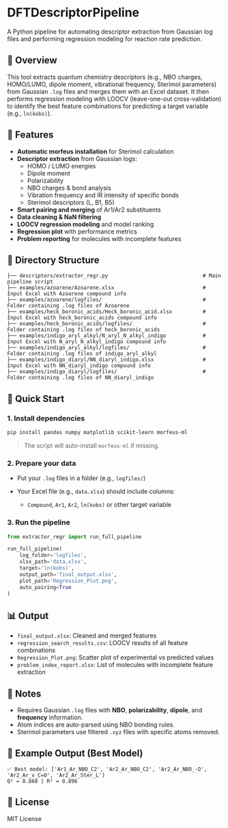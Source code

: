 # DFTDescriptorPipeline

A Python pipeline for automating descriptor extraction from Gaussian log files and performing regression modeling for reaction rate prediction.

## 🧠 Overview
This tool extracts quantum chemistry descriptors (e.g., NBO charges, HOMO/LUMO, dipole moment, vibrational frequency, Sterimol parameters) from Gaussian `.log` files and merges them with an Excel dataset. It then performs regression modeling with LOOCV (leave-one-out cross-validation) to identify the best feature combinations for predicting a target variable (e.g., `ln(kobs)`).

## 🔧 Features
- **Automatic morfeus installation** for Sterimol calculation
- **Descriptor extraction** from Gaussian logs:
  - HOMO / LUMO energies
  - Dipole moment
  - Polarizability
  - NBO charges & bond analysis
  - Vibration frequency and IR intensity of specific bonds
  - Sterimol descriptors (L, B1, B5)
- **Smart pairing and merging** of Ar1/Ar2 substituents
- **Data cleaning & NaN filtering**
- **LOOCV regression modeling** and model ranking
- **Regression plot** with performance metrics
- **Problem reporting** for molecules with incomplete features

## 📁 Directory Structure
```text
├── descriptors/extractor_regr.py                               # Main pipeline script
├── examples/azoarene/Azoarene.xlsx                             # Input Excel with Azoarene compound info
├── examples/azoarene/logfiles/                                 # Folder containing .log files of Azoarene
├── examples/heck_boronic_acids/Heck_boronic_acid.xlsx          # Input Excel with heck_boronic_acids compound info
├── examples/heck_boronic_acids/logfiles/                       # Folder containing .log files of heck_boronic_acids
├── examples/indigo_aryl_alkyl/N_aryl_N_alkyl_indigo            # Input Excel with N_aryl_N_alkyl_indigo compound info
├── examples/indigo_aryl_alkyl/logfiles/                        # Folder containing .log files of indigo_aryl_alkyl
├── examples/indigo_diaryl/NN_diaryl_indigo.xlsx                # Input Excel with NN_diaryl_indigo compound info
├── examples/indigo_diaryl/logfiles/                            # Folder containing .log files of NN_diaryl_indigo
````

## 🏁 Quick Start

### 1. Install dependencies

```bash
pip install pandas numpy matplotlib scikit-learn morfeus-ml
```

> The script will auto-install `morfeus-ml` if missing.

### 2. Prepare your data

* Put your `.log` files in a folder (e.g., `logfiles/`)
* Your Excel file (e.g., `data.xlsx`) should include columns:

  * `Compound`, `Ar1`, `Ar2`, `ln(kobs)` or other target variable

### 3. Run the pipeline

```python
from extractor_regr import run_full_pipeline

run_full_pipeline(
    log_folder='logfiles',
    xlsx_path='data.xlsx',
    target='ln(kobs)',
    output_path='final_output.xlsx',
    plot_path='Regression_Plot.png',
    auto_pairing=True
)
```

## 📊 Output

* `final_output.xlsx`: Cleaned and merged features
* `regression_search_results.csv`: LOOCV results of all feature combinations
* `Regression_Plot.png`: Scatter plot of experimental vs predicted values
* `problem_index_report.xlsx`: List of molecules with incomplete feature extraction

## 📌 Notes

* Requires Gaussian `.log` files with **NBO**, **polarizability**, **dipole**, and **frequency** information.
* Atom indices are auto-parsed using NBO bonding rules.
* Sterimol parameters use filtered `.xyz` files with specific atoms removed.

## 🧪 Example Output (Best Model)

```
✅ Best model: ['Ar1_Ar_NBO_C2', 'Ar2_Ar_NBO_C2', 'Ar2_Ar_NBO_-O', 'Ar2_Ar_v_C=O', 'Ar2_Ar_Ster_L']
Q² = 0.860 | R² = 0.896
```

## 📜 License

MIT License
